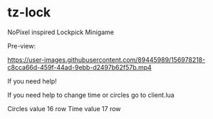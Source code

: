 # tz-lock
NoPixel inspired Lockpick Minigame

Pre-view:

https://user-images.githubusercontent.com/89445989/156978218-c8cca66d-459f-44ad-9ebb-d2497b62f57b.mp4


If you need help!

If you need help to change time or circles go to client.lua

Circles value 16 row
Time value  17 row

